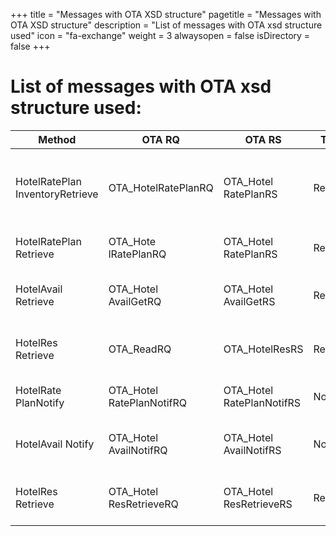 +++
title = "Messages with OTA XSD structure"
pagetitle = "Messages with OTA XSD structure"
description = "List of messages with OTA xsd structure used"
icon = "fa-exchange" 
weight = 3
alwaysopen = false
isDirectory = false
+++

# List of messages with OTA xsd structure used:

  
| **Method**			| **OTA RQ**			| **OTA RS**			| **Type**	| **Description**	|
| ----------------------------- | ----------------------------- | ----------------------------- | ------------- | --------------------- |
| HotelRatePlan InventoryRetrieve | OTA_HotelRatePlanRQ | OTA_Hotel RatePlanRS | Retrieve | Retrieve static information of hotel seller inventory|
| HotelRatePlan Retrieve | OTA_Hote lRatePlanRQ | OTA_Hotel RatePlanRS | Retrieve | Retrieve rates of hotel seller|
| HotelAvail Retrieve | OTA_Hotel AvailGetRQ | OTA_Hotel AvailGetRS | Retrieve | Retrieve availability of hotel seller|
| HotelRes Retrieve | OTA_ReadRQ  | OTA_HotelResRS | Retrieve | Retrieve reservations from user seller|
| HotelRate PlanNotify | OTA_Hotel RatePlanNotifRQ | OTA_Hotel RatePlanNotifRS | Notify | Notify rates to hotel seller  |
| HotelAvail Notify | OTA_Hotel AvailNotifRQ | OTA_Hotel AvailNotifRS | Notify | Notify availability to hotel seller|
| HotelRes Retrieve | OTA_Hotel ResRetrieveRQ | OTA_Hotel ResRetrieveRS | Retrieve | Retrieve reservations from user seller |
